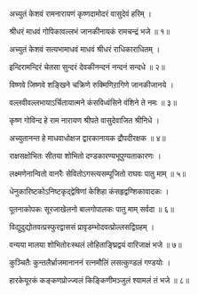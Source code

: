 अच्युतं केशवं रामनारायणं कृष्णदामोदरं वासुदेवं हरिम् ।

श्रीधरं माधवं गोपिकावल्लभं जानकीनायकं रामचन्द्रं भजे ॥ १॥

अच्युतं केशवं सत्यभामाधवं माधवं श्रीधरं राधिकाराधितम् ।

इन्दिरामन्दिरं चेतसा सुन्दरं देवकीनन्दनं नन्दनं सन्दधे ॥ २॥

विष्णवे जिष्णवे शङ्खिने चक्रिणे रुक्मिणिऱागिणे जानकीजानये ।

वल्लवीवल्लभायाऽर्चितायात्मने कंसविध्वंसिने वंशिने ते नमः ॥ ३॥

कृष्ण गोविन्द हे राम नारायण श्रीपते वासुदेवाजित श्रीनिधे ।

अच्युतानन्त हे माधवाधोक्षज द्वारकानायक द्रौपदीरक्षक ॥ ४॥

राक्षसक्षोभितः सीतया शोभितो दण्डकारण्यभूपुण्यताकारणः ।

लक्ष्मणेनान्वितो वानरैः सेवितोऽगस्त्यसम्पूजितो राघवः पातु माम् ॥ ५॥

धेनुकारिष्टकोऽनिष्टकृद्द्वेषिणां केशिहा कंसहृद्वण्शिकावादकः ।

पूतनाकोपकः सूरजाखेलनो बालगोपालकः पातु माम् सर्वदा ॥ ६॥

विद्युदुद्योतवत्प्रस्फुरद्वाससं प्रावृडम्भोदवत्प्रोल्लसद्विग्रहम् ।

वन्यया मालया शोभितोरःस्थलं लोहिताङ्घ्रिद्वयं वारिजाक्षं भजे ॥ ७॥

कुञ्चितैः कुन्तलैर्भ्राजमानाननं रत्नमौलिं लसत्कुण्डलं गण्डयोः ।

हारकेयूरकं कङ्कणप्रोज्ज्वलं किङ्किणीमञ्जुलं श्यामलं तं भजे ॥ ८॥
